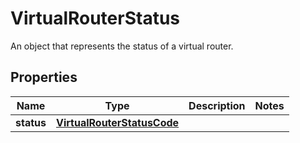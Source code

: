 

# VirtualRouterStatus

An object that represents the status of a virtual router. 

## Properties

| Name | Type | Description | Notes |
|------------ | ------------- | ------------- | -------------|
|**status** | [**VirtualRouterStatusCode**](VirtualRouterStatusCode.md) |  |  |



